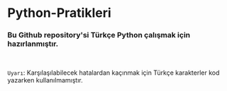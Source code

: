 # Python-Pratikleri

### Bu Github repository'si Türkçe Python çalışmak için hazırlanmıştır.  
&nbsp;  
  
`Uyarı`: Karşılaşılabilecek hatalardan kaçınmak için Türkçe karakterler kod yazarken kullanılmamıştır.
